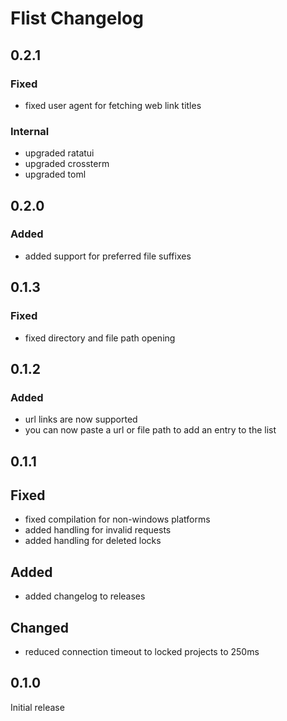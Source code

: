 # Flist Changelog
## 0.2.1
### Fixed
* fixed user agent for fetching web link titles
### Internal
* upgraded ratatui
* upgraded crossterm
* upgraded toml

## 0.2.0
### Added
* added support for preferred file suffixes

## 0.1.3
### Fixed
* fixed directory and file path opening

## 0.1.2
### Added
* url links are now supported
* you can now paste a url or file path to add an entry to the list

## 0.1.1
## Fixed
* fixed compilation for non-windows platforms
* added handling for invalid requests
* added handling for deleted locks
## Added
* added changelog to releases
## Changed
* reduced connection timeout to locked projects to 250ms
## 0.1.0
Initial release